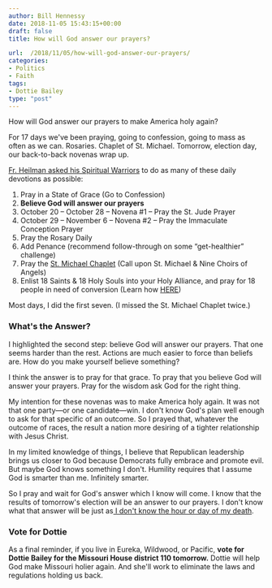 ```yaml
---
author: Bill Hennessy
date: 2018-11-05 15:43:15+00:00
draft: false
title: How will God answer our prayers?

url:  /2018/11/05/how-will-god-answer-our-prayers/
categories:
- Politics
- Faith
tags:
- Dottie Bailey
type: "post"
---
```





How will God answer our prayers to make America holy again?







For 17 days we've been praying, going to confession, going to mass as often as we can. Rosaries. Chaplet of St. Michael. Tomorrow, election day, our back-to-back novenas wrap up.







[Fr. Heilman asked his Spiritual Warriors](https://www.romancatholicman.com/make-america-holy-again-spiritual-warfare-campaign-day-17/) to do as many of these daily devotions as possible:





  1. Pray in a State of Grace (Go to Confession)  
  2. **Believe God will answer our prayers**  
  3. October 20 – October 28 – Novena #1 – Pray the St. Jude Prayer  
  4. October 29 – November 6 – Novena #2 – Pray the Immaculate Conception Prayer  
  5. Pray the Rosary Daily  
  6. Add Penance (recommend follow-through on some “get-healthier” challenge)  
  7. Pray the [St. Michael Chaplet](https://www.romancatholicman.com/st-michael-combat-chaplet/) (Call upon St. Michael & Nine Choirs of Angels)  
  8. Enlist 18 Saints & 18 Holy Souls into your Holy Alliance, and pray for 18 people in need of conversion (Learn how [HERE](https://www.romancatholicman.com/best-way-pray-holy-souls-purgatory-living-loved-ones-2/))





Most days, I did the first seven. (I missed the St. Michael Chaplet twice.) 







### What's the Answer?







I highlighted the second step: believe God will answer our prayers. That one seems harder than the rest. Actions are much easier to force than beliefs are. How do you make yourself believe something?







I think the answer is to pray for that grace. To pray that you believe God will answer your prayers. Pray for the wisdom ask God for the right thing. 







My intention for these novenas was to make America holy again. It was not that one party—or one candidate—win. I don't know God's plan well enough to ask for that specific of an outcome. So I prayed that, whatever the outcome of races, the result a nation more desiring of a tighter relationship with Jesus Christ. 







In my limited knowledge of things, I believe that Republican leadership brings us closer to God because Democrats fully embrace and promote evil. But maybe God knows something I don't. Humility requires that I assume God is smarter than me. Infinitely smarter. 







So I pray and wait for God's answer which I know will come. I know that the results of tomorrow's election will be an answer to our prayers. I don't know what that answer will be just as[ I don't know the hour or day of my death](https://www.hennessysview.com/2018/11/01/what-do-stoics-and-catholics-have-in-common/). 







### Vote for Dottie







As a final reminder, if you live in Eureka, Wildwood, or Pacific, **vote for Dottie Bailey for the Missouri House district 110 tomorrow.** Dottie will help God make Missouri holier again. And she'll work to eliminate the laws and regulations holding us back. 



